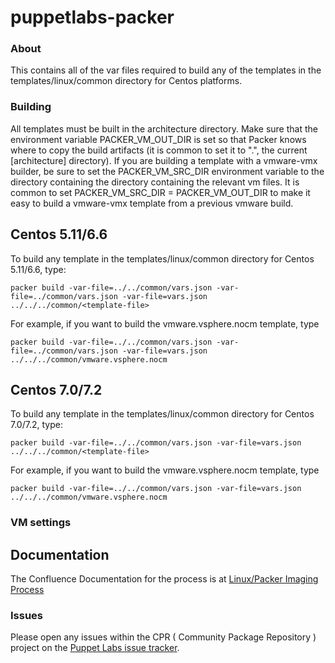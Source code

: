 # puppetlabs-packer

### About

This contains all of the var files required to build any of the templates in the
templates/linux/common directory for Centos platforms.

### Building

All templates must be built in the architecture directory. Make sure that the environment variable PACKER\_VM\_OUT\_DIR is set so that Packer knows where to copy the build artifacts (it is common to set it to ".", the current [architecture] directory). If you are building a template with a vmware-vmx builder, be sure to set the PACKER\_VM\_SRC\_DIR environment variable to the directory containing the directory containing the relevant vm files. It is common to set PACKER\_VM\_SRC\_DIR = PACKER\_VM\_OUT\_DIR to make it easy to build a vmware-vmx template from a previous vmware build.

## Centos 5.11/6.6
To build any template in the templates/linux/common directory for Centos 5.11/6.6, type:
```
packer build -var-file=../../common/vars.json -var-file=../common/vars.json -var-file=vars.json ../../../common/<template-file>
```

For example, if you want to build the vmware.vsphere.nocm template, type
```
packer build -var-file=../../common/vars.json -var-file=../common/vars.json -var-file=vars.json ../../../common/vmware.vsphere.nocm
```

## Centos 7.0/7.2
To build any template in the templates/linux/common directory for Centos 7.0/7.2, type:
```
packer build -var-file=../../common/vars.json -var-file=vars.json ../../../common/<template-file>
```

For example, if you want to build the vmware.vsphere.nocm template, type
```
packer build -var-file=../../common/vars.json -var-file=vars.json ../../../common/vmware.vsphere.nocm
```

### VM settings


## Documentation

The Confluence Documentation for the process is at [Linux/Packer Imaging Process](https://confluence.puppetlabs.com/display/SRE/Linux+Image+Packer+Generation)

### Issues

Please open any issues within the CPR ( Community Package Repository ) project on the [Puppet Labs issue tracker](https://tickets.puppetlabs.com/browse/CPR).
